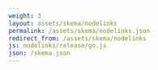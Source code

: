 ```yaml
---
weight: 3
layout: assets/skema/nodelinks
permalink: /assets/skema/nodelinks.json
redirect_from: /assets/skema/nodelinks
js: nodelinks/release/go.js
json: /skema.json
---
```

